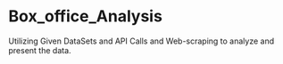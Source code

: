 # Box_office_Analysis
Utilizing Given DataSets and API Calls and Web-scraping to analyze and present the data.
